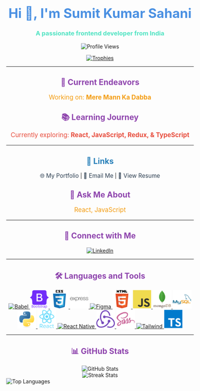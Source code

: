 <h1 align="center" style="font-size: 2.5em; color: #4A90E2;">Hi 👋, I'm Sumit Kumar Sahani</h1>
<h3 align="center" style="color: #50E3C2;">A passionate frontend developer from India</h3>

<p align="center">
    <img src="https://komarev.com/ghpvc/?username=sumitsahani&label=Profile%20views&color=0e75b6&style=flat" alt="Profile Views" />
</p>

<p align="center">
    <a href="https://github.com/ryo-ma/github-profile-trophy">
        <img src="https://github-profile-trophy.vercel.app/?username=sumitsahani" alt="Trophies" />
    </a>
</p>

---

<h2 align="center" style="color: #8E44AD;">🚀 Current Endeavors</h2>
<p align="center" style="font-size: 1.2em; color: #F39C12;">Working on: <strong>Mere Mann Ka Dabba</strong></p>

<h2 align="center" style="color: #8E44AD;">📚 Learning Journey</h2>
<p align="center" style="font-size: 1.2em; color: #E74C3C;">Currently exploring: <strong>React, JavaScript, Redux, & TypeScript</strong></p>

---

<h2 align="center" style="color: #2980B9;">🔗 Links</h2>
<p align="center">
    <a href="https://zen-euclid-538d4c.netlify.app/" style="text-decoration: none; color: #2C3E50; font-size: 1.1em;">🌐 My Portfolio</a> | 
    <a href="mailto:sumitsahani.1855@gmail.com" style="text-decoration: none; color: #2C3E50; font-size: 1.1em;">📧 Email Me</a> | 
    <a href="https://zen-euclid-538d4c.netlify.app/" style="text-decoration: none; color: #2C3E50; font-size: 1.1em;">📄 View Resume</a>
</p>

<h2 align="center" style="color: #8E44AD;">💬 Ask Me About</h2>
<p align="center" style="font-size: 1.2em; color: #F39C12;">React, JavaScript</p>

---

<h2 align="center" style="color: #8E44AD;">🤝 Connect with Me</h2>
<p align="center">
    <a href="https://www.linkedin.com/in/sumit-sahani139/" target="_blank">
        <img align="center" src="https://raw.githubusercontent.com/rahuldkjain/github-profile-readme-generator/master/src/images/icons/Social/linked-in-alt.svg" alt="LinkedIn" height="40" width="40" />
    </a>
</p>

---

<h2 align="center" style="color: #8E44AD;">🛠️ Languages and Tools</h2>
<p align="center">
    <a href="https://babeljs.io/" target="_blank">
        <img src="https://www.vectorlogo.zone/logos/babeljs/babeljs-icon.svg" alt="Babel" width="50" height="50" />
    </a>
    <a href="https://getbootstrap.com" target="_blank">
        <img src="https://raw.githubusercontent.com/devicons/devicon/master/icons/bootstrap/bootstrap-plain-wordmark.svg" alt="Bootstrap" width="50" height="50" />
    </a>
    <a href="https://www.w3schools.com/css/" target="_blank">
        <img src="https://raw.githubusercontent.com/devicons/devicon/master/icons/css3/css3-original-wordmark.svg" alt="CSS3" width="50" height="50" />
    </a>
    <a href="https://expressjs.com" target="_blank">
        <img src="https://raw.githubusercontent.com/devicons/devicon/master/icons/express/express-original-wordmark.svg" alt="Express" width="50" height="50" />
    </a>
    <a href="https://www.figma.com/" target="_blank">
        <img src="https://www.vectorlogo.zone/logos/figma/figma-icon.svg" alt="Figma" width="50" height="50" />
    </a>
    <a href="https://www.w3.org/html/" target="_blank">
        <img src="https://raw.githubusercontent.com/devicons/devicon/master/icons/html5/html5-original-wordmark.svg" alt="HTML5" width="50" height="50" />
    </a>
    <a href="https://developer.mozilla.org/en-US/docs/Web/JavaScript" target="_blank">
        <img src="https://raw.githubusercontent.com/devicons/devicon/master/icons/javascript/javascript-original.svg" alt="JavaScript" width="50" height="50" />
    </a>
    <a href="https://www.mongodb.com/" target="_blank">
        <img src="https://raw.githubusercontent.com/devicons/devicon/master/icons/mongodb/mongodb-original-wordmark.svg" alt="MongoDB" width="50" height="50" />
    </a>
    <a href="https://www.mysql.com/" target="_blank">
        <img src="https://raw.githubusercontent.com/devicons/devicon/master/icons/mysql/mysql-original-wordmark.svg" alt="MySQL" width="50" height="50" />
    </a>
    <a href="https://www.python.org" target="_blank">
        <img src="https://raw.githubusercontent.com/devicons/devicon/master/icons/python/python-original.svg" alt="Python" width="50" height="50" />
    </a>
    <a href="https://reactjs.org/" target="_blank">
        <img src="https://raw.githubusercontent.com/devicons/devicon/master/icons/react/react-original-wordmark.svg" alt="React" width="50" height="50" />
    </a>
    <a href="https://reactnative.dev/" target="_blank">
        <img src="https://reactnative.dev/img/header_logo.svg" alt="React Native" width="50" height="50" />
    </a>
    <a href="https://redux.js.org" target="_blank">
        <img src="https://raw.githubusercontent.com/devicons/devicon/master/icons/redux/redux-original.svg" alt="Redux" width="50" height="50" />
    </a>
    <a href="https://sass-lang.com" target="_blank">
        <img src="https://raw.githubusercontent.com/devicons/devicon/master/icons/sass/sass-original.svg" alt="SASS" width="50" height="50" />
    </a>
    <a href="https://tailwindcss.com/" target="_blank">
        <img src="https://www.vectorlogo.zone/logos/tailwindcss/tailwindcss-icon.svg" alt="Tailwind" width="50" height="50" />
    </a>
    <a href="https://www.typescriptlang.org/" target="_blank">
        <img src="https://raw.githubusercontent.com/devicons/devicon/master/icons/typescript/typescript-original.svg" alt="TypeScript" width="50" height="50" />
    </a>
</p>

---

<h2 align="center" style="color: #8E44AD;">📊 GitHub Stats</h2>
<div align="center">
    <img src="https://github-readme-stats.vercel.app/api?username=sumitsahani&show_icons=true&locale=en" alt="GitHub Stats" />
</div>

<div align="center">
    <img src="https://github-readme-streak-stats.herokuapp.com/?user=sumitsahani&" alt="Streak Stats" />
</div>

<div align="center">
    <img align="left" src="https://github-readme-stats.vercel.app/api/top-langs?username=sumitsahani&show_icons=true&locale=en&layout=compact" alt="Top Languages" />
</div>
